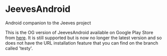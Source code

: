 # JeevesAndroid
Android companion to the Jeeves project

This is the OG version of JeevesAndroid available on Google Play Store from <a href="https://play.google.com/store/apps/details?id=com.jeevesandroid">here</a>.
It is still supported but is now no longer the latest version and so does not have the URL installation feature that you can find on the
branch called 'testy'.
